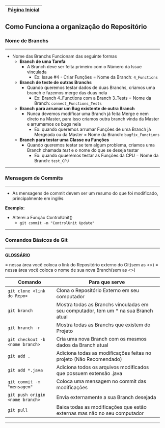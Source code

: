 [Página Inicial](Home)|
|---|


## Como Funciona a organização do Repositório

### Nome de Branchs

---

* Nome das Branchs Funcionam das seguinte formas
   * **Branch de uma Tarefa**
       * A Branch deve ser feita primeiro com o Número da Issue vinculada
          * Ex: Issue #4 - Criar Funções = Nome da Branch: `4_Functions`
   * **Branch de teste de outras Branchs**
       * Quando queremos testar dados de duas Branchs, criamos uma branch e fazemos merge das duas nela
          * Ex: Branch 4_Functions com a Branch 3_Tests = Nome da Branch: `connect_Functions_Tests`
   * **Branch para arrumar um Bug existente de outra Branch**
       * Nunca devemos modificar uma Branch já feita Merge e nem direto na Master, para isso criamos outra branch vinda da Master e arrumamos os bugs nela
          * Ex: quando queremos arrumar Funções de uma Branch já Mergeada ou da Master = Nome da Branch: `bugfix_Functions`
    * **Branch para testar uma Classe ou Funções**
      * Quando queremos testar se tem algum problema, criamos uma Branch chamada _test_ e o nome do que se deseja testar
        * Ex: quando quueremos testar as Funções da CPU = Nome da Branch: `test_CPU`
---

### Mensagem de Commits

---

* As mensagens de commit devem ser um resumo do que foi modificado, principalmente em inglês

**Exemplo:**

* Alterei a Função ControlUnit()
    * `git commit -m "ControlUnit Update"`

---


### Comandos Básicos de Git

---

**GLOSSÁRIO**

<link do repo> = nessa área você coloca o link do Repositório externo do Git(sem as <>)
<nome branch> = nessa área você coloca o nome de sua nova Branch(sem as <>)


Comando|Para que serve
|---|---|
`git clone <link do Repo>`| Clona o Repositório Externo em seu computador
`git branch`| Mostra todas as Branchs vinculadas em seu computador, tem um * na sua Branch atual
`git branch -r`| Mostra todas as Branchs que existem do Projeto
`git checkout -b <nome branch>`| Cria uma nova Branch com os mesmos dados da Branch atual
`git add .`|  Adiciona todas as modificações feitas no projeto (Não Recomendado)
`git add *.java`| Adiciona todos os arquivos modificados que possuem extensão .java
`git commit -m "mensagem"`| Coloca uma mensagem no commit das modificações
`git push origin <nome branch>`| Envia externamente a sua Branch desejada
`git pull`| Baixa todas as modificações que estão externas mas não no seu computador 

---
